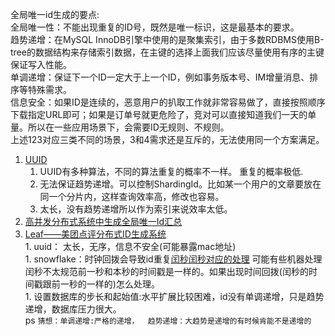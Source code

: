 全局唯一id生成的要点:   
全局唯一性：不能出现重复的ID号，既然是唯一标识，这是最基本的要求。   
趋势递增：在MySQL InnoDB引擎中使用的是聚集索引，由于多数RDBMS使用B-tree的数据结构来存储索引数据，在主键的选择上面我们应该尽量使用有序的主键保证写入性能。   
单调递增：保证下一个ID一定大于上一个ID，例如事务版本号、IM增量消息、排序等特殊需求。   
信息安全：如果ID是连续的，恶意用户的扒取工作就非常容易做了，直接按照顺序下载指定URL即可；如果是订单号就更危险了，竞对可以直接知道我们一天的单量。所以在一些应用场景下，会需要ID无规则、不规则。   
上述123对应三类不同的场景，3和4需求还是互斥的，无法使用同一个方案满足。   


1. [UUID](https://www.zhihu.com/question/34876910/answer/88924223)    
    1. UUID有多种算法，不同的算法重复的概率不一样。 重复的概率极低.    
    1. 无法保证趋势递增。可以控制ShardingId。比如某一个用户的文章要放在同一个分片内，这样查询效率高，修改也容易。    
    1. 太长，没有趋势递增所以作为索引来说效率太低。    
1. [高并发分布式系统中生成全局唯一Id汇总](https://www.cnblogs.com/baiwa/p/5318432.html)        
1. [Leaf——美团点评分布式ID生成系统](https://tech.meituan.com/MT_Leaf.html?utm_source=tool.lu)      
        1. uuid： 太长，无序，信息不安全(可能暴露mac地址)    
        1. snowflake：时钟回拨会导致id重复[闰秒](https://coolshell.cn/articles/7804.html)[闰秒对应的处理](https://www.zhihu.com/question/21504563) 可能有些机器处理闰秒不太规范前一秒和本秒的时间戳是一样的。如果出现时间回拨(闰秒的时间戳跟前一秒的一样的)怎么处理。                
        1. 设置数据库的步长和起始值:水平扩展比较困难，id没有单调递增，只是趋势递增，数据库压力很大。   
        ps `猜想：单调递增:严格的递增，  趋势递增：大趋势是递增的有时候肯能不是递增的`   


